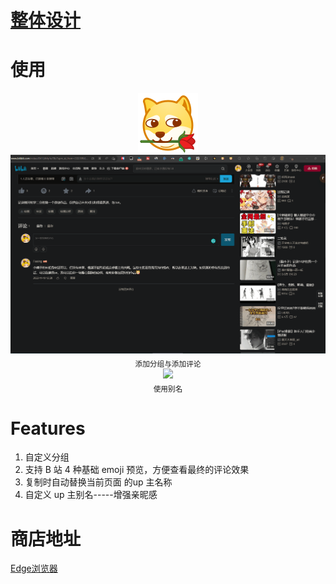 # [整体设计](https://www.wolai.com/vjJXnhH4jPrAe1KktTU84P)

# 使用

<p align="center">
<img  src="./assets/bilibili-comment-96.png"><br/>
<img width="655" src="./assets/分组与添加评论.gif"><br/>
<sub>添加分组与添加评论</sub><br/>
<img width="655" src="./assets/别名.gif"><br/>
<sub>使用别名</sub><br/>
</p>

# Features

1. 自定义分组
2. 支持 B 站 4 种基础 emoji 预览，方便查看最终的评论效果
3. 复制时自动替换当前页面 的up 主名称
4. 自定义 up 主别名-----增强亲昵感

# 商店地址

[Edge浏览器](https://microsoftedge.microsoft.com/addons/detail/bilibilicommentext/bhiembdccilhmakgpgknaephfofdbjcp)
